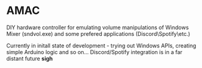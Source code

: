 # AMAC
DIY hardware controller for emulating volume manipulations of Windows Mixer (sndvol.exe) and some prefered applications (Discord\Spotify\etc.)

Currently in initall state of development - trying out Windows APIs, creating simple Arduino logic and so on... 
Discord/Spotify integration is in a far distant future **sigh**
